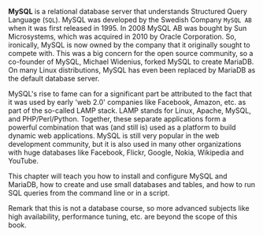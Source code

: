 **MySQL** is a relational database server that understands Structured Query Language (`SQL`). MySQL was developed by the Swedish Company `MySQL AB` when it was first released in 1995. In 2008 MySQL AB was bought by Sun Microsystems, which was acquired in 2010 by Oracle Corporation. So, ironically, MySQL is now owned by the company that it originally sought to compete with. This was a big concern for the open source community, so a co-founder of MySQL, Michael Widenius, forked MySQL to create MariaDB. On many Linux distributions, MySQL has even been replaced by MariaDB as the default database server.

MySQL's rise to fame can for a significant part be attributed to the fact that it was used by early 'web 2.0' companies like Facebook, Amazon, etc. as part of the so-called LAMP stack. LAMP stands for Linux, Apache, MySQL, and PHP/Perl/Python. Together, these separate applications form a powerful combination that was (and still is) used as a platform to build dynamic web applications. MySQL is still very popular in the web development community, but it is also used in many other organizations with huge databases like Facebook, Flickr, Google, Nokia, Wikipedia and YouTube.

This chapter will teach you how to install and configure MySQL and MariaDB, how to create and use small databases and tables, and how to run SQL queries from the command line or in a script.

Remark that this is not a database course, so more advanced subjects like high availability, performance tuning, etc. are beyond the scope of this book.


